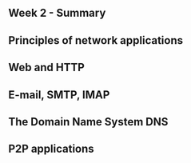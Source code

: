 ## Week 2 - Summary



## Principles of network applications





## Web and HTTP



## E-mail, SMTP, IMAP



## The Domain Name System DNS



## P2P applications



